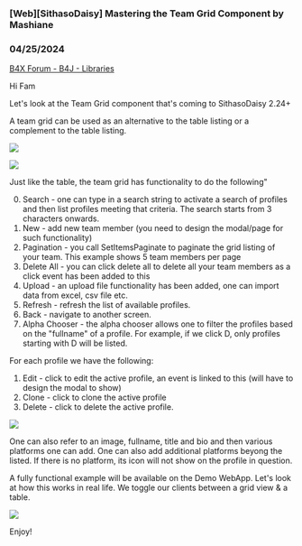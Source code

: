 ### [Web][SithasoDaisy] Mastering the Team Grid Component by Mashiane
### 04/25/2024
[B4X Forum - B4J - Libraries](https://www.b4x.com/android/forum/threads/160714/)

Hi Fam  
  
Let's look at the Team Grid component that's coming to SithasoDaisy 2.24+  
  
A team grid can be used as an alternative to the table listing or a complement to the table listing.  
  
![](https://www.b4x.com/android/forum/attachments/153008)  
  
![](https://www.b4x.com/android/forum/attachments/153011)  
  
  
Just like the table, the team grid has functionality to do the following"  
  
0. Search - one can type in a search string to activate a search of profiles and then list profiles meeting that criteria. The search starts from 3 characters onwards.  
1. New - add new team member (you need to design the modal/page for such functionality)  
2. Pagination - you call SetItemsPaginate to paginate the grid listing of your team. This example shows 5 team members per page  
3. Delete All - you can click delete all to delete all your team members as a click event has been added to this  
4. Upload - an upload file functionality has been added, one can import data from excel, csv file etc.  
5. Refresh - refresh the list of available profiles.  
6. Back - navigate to another screen.  
7. Alpha Chooser - the alpha chooser allows one to filter the profiles based on the "fullname" of a profile. For example, if we click D, only profiles starting with D will be listed.  
  
For each profile we have the following:  
  
1. Edit - click to edit the active profile, an event is linked to this (will have to design the modal to show)  
2. Clone - click to clone the active profile  
3. Delete - click to delete the active profile.  
  
![](https://www.b4x.com/android/forum/attachments/153010)  
  
One can also refer to an image, fullname, title and bio and then various platforms one can add. One can also add additional platforms beyong the listed. If there is no platform, its icon will not show on the profile in question.  
  
A fully functional example will be available on the Demo WebApp. Let's look at how this works in real life. We toggle our clients between a grid view & a table.  
  
![](https://www.b4x.com/android/forum/attachments/153106)  
  
Enjoy!